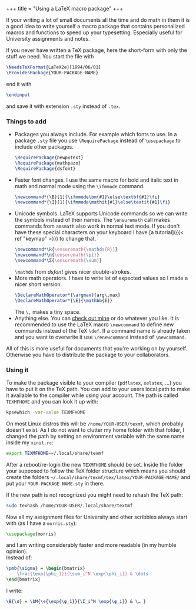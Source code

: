+++
title = "Using a LaTeX macro package"
+++

If your writing a lot of small documents all the time and do math in them it is
a good idea to write yourself a macro package that contains personalized macros
and functions to speed up your typesetting. Especially useful for University
assignments and notes.

If you never have written a TeX package, here the short-form with only the stuff
we need. You start the file with


```latex
\NeedsTeXFormat{LaTeX2e}[1994/06/01]
\ProvidesPackage{YOUR-PACKAGE-NAME}
```

end it with

```latex
\endinput
```

and save it with extension `.sty` instead of `.tex`.

### Things to add

-   Packages you always include. For example which fonts to use. In a
    package `.sty` file you use `\RequirePackage` instead
    of `\usepackage` to include other packages.
    ```latex
    \RequirePackage{newpxtext}
    \RequirePackage{mathpazo}
    \RequirePackage{dsfont}
    ```
-   Faster font changes. I use the same macro for bold and italic text in
    math and normal mode using the `\ifmmode` command.
    ```latex
    \newcommand*{\B}[1]{\ifmmode\bm{#1}\else\textbf{#1}\fi}
    \newcommand*{\I}[1]{\ifmmode\mathit{#1}\else\textit{#1}\fi}
    ```
-   Unicode symbols. LaTeX supports Unicode commands so we can write the
    symbols instead of their names. The `\ensuremath` call makes
    commands from `amsmath` also work in normal text mode. If you
    don't have these special characters on your keyboard I have
    [a tutorial]({{< ref "keymap" >}}) to change that.
    ```latex
    \newcommand*\ℝ{\ensuremath{\mathds{R}}}
    \newcommand*\π{\ensuremath{\pi}}
    \newcommand*\Σ{\ensuremath{\sum}}
    ```
    `\mathds` from _dsfont_ gives nicer double-strokes.
-   More math operators. I have to write lot of expected values so I made a
    nicer short version.
    ```latex
    \DeclareMathOperator*{\argmax}{arg\,max}
    \DeclareMathOperator*{\E}{\mathbb{E}}
    ```
    The `\,` makes a tiny space.
-   Anything else. You can <a href="https://github.com/morris-frank/latex-templates/blob/master/morris.sty">check out mine</a>
    or do whatever you like. It is recommended to use the LaTeX macro
    `\newcommand` to define new commands instead of the TeX
    `\def`. If a command name is already taken and you want to
    overwrite it use `\renewcommand` instead of
    `\newcommand`.

All of this is more useful for documents that you're working on by
yourself. Otherwise you have to distribute the package to your collaborators.

### Using it

To make the package visible to your compiler (`pdflatex`,
`xelatex`, …) you have to put it on the TeX path. You can add to your
users local path to make it available to the compiler while using your account.
The path is called `TEXMFHOME` and you can look it up with:

```bash
kpsewhich -var-value TEXMFHOME
```

On most Linux distros this will be `/home/YOUR-USER/texmf`, which
probably doesn't exist. As I do not want to clutter my home folder with that
folder, I changed the path by setting an environment variable with the same
name inside my `xinit.rc`:

```bash
export TEXMFHOME=~/.local/share/texmf
```

After a reboot/re-login the new `TEXMFHOME` should be set. Inside
the folder your supposed to follow the TeX folder structure which means you
should create the folders `~/.local/share/texmf/tex/latex/YOUR-PACKAGE-NAME/`
and put your `YOUR-PACKAGE-NAME.sty` in there.

If the new path is not recognized you might need to rehash the TeX path:

```bash
sudo texhash /home/YOUR-USER/.local/share/textmf
```

Now all my assignment files for University and other scribbles always start
with (as I have a `morris.sty`):

```latex
\usepackage{morris}
```

and I am writing considerably faster and more readable (in my humble opinion).<br>
Instead of:

```latex
\pmb{\sigma} = \begin{bmatrix}
    \frac{\exp{\phi_1}}{\sum_i^N \exp{\phi_i}} & \dots
\end{bmatrix}
```

I write:

```latex
\B{\σ} = \bM{\÷{\exp{\φ_1}}{\Σ_i^N \exp{\φ_i}} & \… }
```

